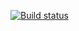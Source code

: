 [![Build status](https://ci.appveyor.com/api/projects/status/e8ltx95tuerniy9u?svg=true)](https://ci.appveyor.com/project/kxrxll/ajs-matchers)
